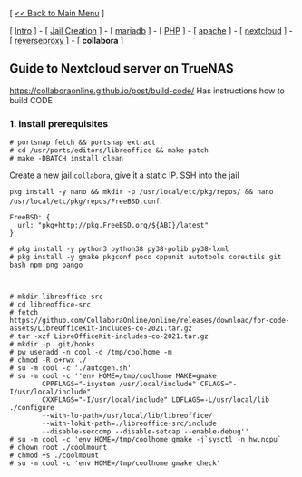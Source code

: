 [ [<< Back to Main Menu](https://github.com/seth586/guides/blob/master/README.md) ]

[ [Intro](README.md) ] - [ [Jail Creation](1_jail.md) ] - [ [mariadb](2_mariadb.md) ] - [ [PHP](3_php.md) ] - [ [apache](4_apache.md) ] - [ [nextcloud](5_nextcloud.md) ] - [ [reverseproxy ](6_reverseproxy.md)] - [ **collabora** ]

## Guide to Nextcloud server on TrueNAS

https://collaboraonline.github.io/post/build-code/ Has instructions how to build CODE

### 1. install prerequisites
```
# portsnap fetch && portsnap extract
# cd /usr/ports/editors/libreoffice && make patch
# make -DBATCH install clean
```

Create a new jail `collabora`, give it a static IP. SSH into the jail

`pkg install -y nano && mkdir -p /usr/local/etc/pkg/repos/ && nano /usr/local/etc/pkg/repos/FreeBSD.conf`:
```
FreeBSD: {
  url: "pkg+http://pkg.FreeBSD.org/${ABI}/latest"
}
```

```
# pkg install -y python3 python38 py38-polib py38-lxml
# pkg install -y gmake pkgconf poco cppunit autotools coreutils git bash npm png pango



# mkdir libreoffice-src
# cd libreoffice-src
# fetch https://github.com/CollaboraOnline/online/releases/download/for-code-assets/LibreOfficeKit-includes-co-2021.tar.gz
# tar -xzf LibreOfficeKit-includes-co-2021.tar.gz
# mkdir -p .git/hooks
# pw useradd -n cool -d /tmp/coolhome -m
# chmod -R o+rwx ./
# su -m cool -c './autogen.sh'
# su -m cool -c ''env HOME=/tmp/coolhome MAKE=gmake
        CPPFLAGS="-isystem /usr/local/include" CFLAGS="-I/usr/local/include"
        CXXFLAGS="-I/usr/local/include" LDFLAGS=-L/usr/local/lib ./configure
        --with-lo-path=/usr/local/lib/libreoffice/
        --with-lokit-path=./libreoffice-src/include
        --disable-seccomp --disable-setcap --enable-debug''
# su -m cool -c 'env HOME=/tmp/coolhome gmake -j`sysctl -n hw.ncpu`
# chown root ./coolmount
# chmod +s ./coolmount
# su -m cool -c 'env HOME=/tmp/coolhome gmake check'
```
